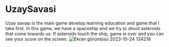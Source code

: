 # UzaySavasi
Uzay savaşı is the main game develop learning education and game that I take first. In this game, we have a spaceship and we try to shoot asteroids that come towards us. If asteroids touch the ship, game is over and you can see your score on the screen. 
![Ekran görüntüsü 2023-10-24 134218](https://github.com/Jousefkb/UzaySavasii/assets/99320167/a45946ac-e194-4e8e-8ebd-61aefaf0f27a)
